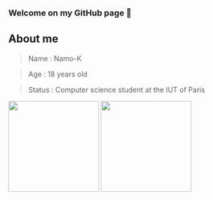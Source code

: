 ### Welcome on my GitHub page 👋

<!--
- 🔭 I’m currently working on ...
- 🌱 I’m currently learning ...
- 👯 I’m looking to collaborate on ...
- 🤔 I’m looking for help with ...
- 💬 Ask me about ...
- 📫 How to reach me: ...
- 😄 Pronouns: ...
- ⚡ Fun fact: ...
-->

## About me

>Name : Namo-K

>Age : 18 years old

>Status : Computer science student at the IUT of Paris

<div>
  <img height="180em" src="https://github-readme-stats.vercel.app/api?username=namo-k&show_icons=true&theme=gotham&include_all_commits=true&count_private=true"/>
  <img height="180em" src="https://github-readme-stats.vercel.app/api/top-langs/?username=namo-k&layout=compact&lang_count=8&theme=gotham"/>
</div>
